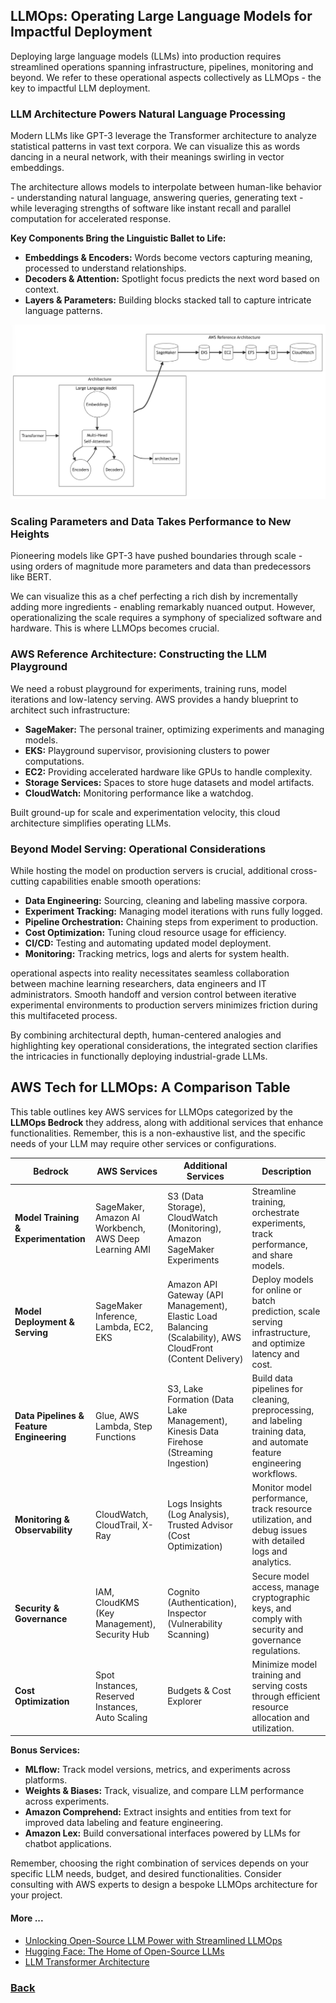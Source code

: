 ## LLMOps: Operating Large Language Models for Impactful Deployment

Deploying large language models (LLMs) into production requires streamlined operations spanning infrastructure, pipelines, monitoring and beyond. We refer to these operational aspects collectively as LLMOps - the key to impactful LLM deployment.

### LLM Architecture Powers Natural Language Processing

Modern LLMs like GPT-3 leverage the Transformer architecture to analyze statistical patterns in vast text corpora. We can visualize this as words dancing in a neural network, with their meanings swirling in vector embeddings.

The architecture allows models to interpolate between human-like behavior - understanding natural language, answering queries, generating text - while leveraging strengths of software like instant recall and parallel computation for accelerated response.

**Key Components Bring the Linguistic Ballet to Life:**

* **Embeddings & Encoders:** Words become vectors capturing meaning, processed to understand relationships.
* **Decoders & Attention:** Spotlight focus predicts the next word based on context.
* **Layers & Parameters:** Building blocks stacked tall to capture intricate language patterns.

![img_10.png](../images/img_10.png)

### Scaling Parameters and Data Takes Performance to New Heights

Pioneering models like GPT-3 have pushed boundaries through scale - using orders of magnitude more parameters and data than predecessors like BERT.

We can visualize this as a chef perfecting a rich dish by incrementally adding more ingredients - enabling remarkably nuanced output. However, operationalizing the scale requires a symphony of specialized software and hardware. This is where LLMOps becomes crucial.

### AWS Reference Architecture: Constructing the LLM Playground

We need a robust playground for experiments, training runs, model iterations and low-latency serving. AWS provides a handy blueprint to architect such infrastructure:

* **SageMaker:** The personal trainer, optimizing experiments and managing models.
* **EKS:** Playground supervisor, provisioning clusters to power computations.
* **EC2:** Providing accelerated hardware like GPUs to handle complexity.
* **Storage Services:** Spaces to store huge datasets and model artifacts.
* **CloudWatch:** Monitoring performance like a watchdog.

Built ground-up for scale and experimentation velocity, this cloud architecture simplifies operating LLMs.

### Beyond Model Serving: Operational Considerations


While hosting the model on production servers is crucial, additional cross-cutting capabilities enable smooth operations:

* **Data Engineering:** Sourcing, cleaning and labeling massive corpora.
* **Experiment Tracking:** Managing model iterations with runs fully logged.
* **Pipeline Orchestration:** Chaining steps from experiment to production.
* **Cost Optimization:** Tuning cloud resource usage for efficiency.
* **CI/CD:** Testing and automating updated model deployment.
* **Monitoring:** Tracking metrics, logs and alerts for system health.

operational aspects into reality necessitates seamless collaboration between machine learning researchers, data engineers and IT administrators. Smooth handoff and version control between iterative experimental environments to production servers minimizes friction during this multifaceted process.

By combining architectural depth, human-centered analogies and highlighting key operational considerations, the integrated section clarifies the intricacies in functionally deploying industrial-grade LLMs.

## AWS Tech for LLMOps: A Comparison Table

This table outlines key AWS services for LLMOps categorized by the **LLMOps Bedrock** they address, along with additional services that enhance functionalities. Remember, this is a non-exhaustive list, and the specific needs of your LLM may require other services or configurations.

| Bedrock | AWS Services | Additional Services | Description |
|---|---|---|---|
| **Model Training & Experimentation** | SageMaker, Amazon AI Workbench, AWS Deep Learning AMI | S3 (Data Storage), CloudWatch (Monitoring), Amazon SageMaker Experiments | Streamline training, orchestrate experiments, track performance, and share models. |
| **Model Deployment & Serving** | SageMaker Inference, Lambda, EC2, EKS | Amazon API Gateway (API Management), Elastic Load Balancing (Scalability), AWS CloudFront (Content Delivery) | Deploy models for online or batch prediction, scale serving infrastructure, and optimize latency and cost. |
| **Data Pipelines & Feature Engineering** | Glue, AWS Lambda, Step Functions | S3, Lake Formation (Data Lake Management), Kinesis Data Firehose (Streaming Ingestion) | Build data pipelines for cleaning, preprocessing, and labeling training data, and automate feature engineering workflows. |
| **Monitoring & Observability** | CloudWatch, CloudTrail, X-Ray | Logs Insights (Log Analysis), Trusted Advisor (Cost Optimization) | Monitor model performance, track resource utilization, and debug issues with detailed logs and analytics. |
| **Security & Governance** | IAM, CloudKMS (Key Management), Security Hub | Cognito (Authentication), Inspector (Vulnerability Scanning) | Secure model access, manage cryptographic keys, and comply with security and governance regulations. |
| **Cost Optimization** | Spot Instances, Reserved Instances, Auto Scaling | Budgets & Cost Explorer | Minimize model training and serving costs through efficient resource allocation and utilization. |

**Bonus Services:**

* **MLflow:** Track model versions, metrics, and experiments across platforms.
* **Weights & Biases:** Track, visualize, and compare LLM performance across experiments.
* **Amazon Comprehend:** Extract insights and entities from text for improved data labeling and feature engineering.
* **Amazon Lex:** Build conversational interfaces powered by LLMs for chatbot applications.

Remember, choosing the right combination of services depends on your specific LLM needs, budget, and desired functionalities. Consider consulting with AWS experts to design a bespoke LLMOps architecture for your project.

#### More ...

* [Unlocking Open-Source LLM Power with Streamlined LLMOps](llm_open_source.md)
* [Hugging Face: The Home of Open-Source LLMs](Hugging_Face.md)
* [LLM Transformer Architecture](Transformer.md)

### [Back](..%2Freadme.md)